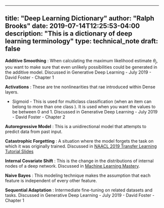 
---
title: "Deep Learning Dictionary"
author: "Ralph Brooks"
date: 2019-07-14T12:25:53-04:00
description: "This is a dictionary of deep learning terminology"
type: technical_note
draft: false
---

**Additive Smoothing** : When calculating the maximum likelihood estimate $\theta_j$, you want to make sure that even unlikely possibilities could be generated in the additive model.
Discussed in Generative Deep Learning - July 2019 - David Foster - Chapter 1


**Activations** : These are tne nonlinearities that rae introduced within Dense layers.

* Sigmoid - This is used for multiclass classification (when an item can belong to more than one class ). It is used when you want the values to be between 0 and 1. 
Discussed in Generative Deep Learning - July 2019 - David Foster - Chapter 2

**Autoregressive Model** : This is a unidirectional model that attempts to predict data from past input. 


**Catastrophic Forgetting** : A situation where the model forgets the task on which it was originally trained.
Discussed in [NAACL 2019 Transfer Learning Tutorial Slides](https://docs.google.com/presentation/d/1fIhGikFPnb7G5kr58OvYC3GN4io7MznnM0aAgadvJfc/edit#slide=id.g5a24b37ba6_3_865)


**Internal Covariate Shift** : This is the change in the distributions of internal nodes of a deep network. Discussed in 
[Machine Learning Mastery](https://machinelearningmastery.com/batch-normalization-for-training-of-deep-neural-networks/).


**Naive Bayes** : This modeling technique makes the assumption that each feature is independent of every other feature. 


**Sequential Adaptation** : Intermediate fine-tuning on related datasets and tasks. 
Discussed in Generative Deep Learning - July 2019 - David Foster - Chapter 1

